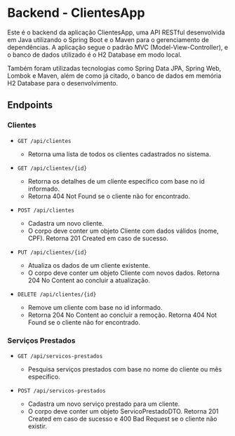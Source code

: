 ﻿# Backend - ClientesApp

 Este é o backend da aplicação ClientesApp, uma API RESTful desenvolvida em Java utilizando o Spring Boot e o Maven para o gerenciamento de dependências. A aplicação segue o padrão MVC (Model-View-Controller), e o banco de dados utilizado é o H2 Database em modo local.

 Também foram utilizadas tecnologias como Spring Data JPA, Spring Web, Lombok e Maven, além de como já citado, o banco de dados em memória H2 Database para o desenvolvimento.

 ## Endpoints 

### Clientes
- `GET /api/clientes`
  - Retorna uma lista de todos os clientes cadastrados no sistema.
 
- `GET /api/clientes/{id}`
  - Retorna os detalhes de um cliente específico com base no id informado.
  - Retorna 404 Not Found se o cliente não for encontrado.
 
- `POST /api/clientes`
  - Cadastra um novo cliente.
  - O corpo deve conter um objeto Cliente com dados válidos (nome, CPF). Retorna 201 Created em caso de sucesso.

- `PUT /api/clientes/{id}`
  - Atualiza os dados de um cliente existente.
  - O corpo deve conter um objeto Cliente com novos dados. Retorna 204 No Content ao concluir a atualização.

- `DELETE /api/clientes/{id}`
  - Remove um cliente com base no id informado.
  - Retorna 204 No Content ao concluir a remoção. Retorna 404 Not Found se o cliente não for encontrado.

### Serviços Prestados
- `GET /api/servicos-prestados`
  - Pesquisa serviços prestados com base no nome do cliente ou mês específico.

- `POST /api/servicos-prestados`
  - Cadastra um novo serviço prestado para um cliente.
  - O corpo deve conter um objeto ServicoPrestadoDTO. Retorna 201 Created em caso de sucesso e 400 Bad Request se o cliente não existir.
